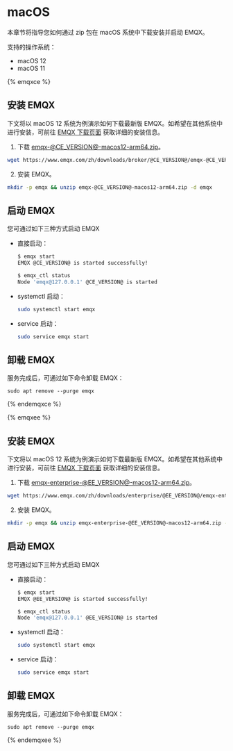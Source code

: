 # macOS

本章节将指导您如何通过 zip 包在 macOS 系统中下载安装并启动 EMQX。

支持的操作系统：

- macOS 12
- macOS 11

{% emqxce %}

## 安装 EMQX

下文将以 macOS 12 系统为例演示如何下载最新版 EMQX。如希望在其他系统中进行安装，可前往 [EMQX 下载页面](https://www.emqx.io/zh/downloads?os=macOS) 获取详细的安装信息。

1. 下载 [emqx-@CE_VERSION@-macos12-arm64.zip](https://www.emqx.com/zh/downloads/broker/@CE_VERSION@/emqx-@CE_VERSION@-macos12-arm64.zip)。

```bash
wget https://www.emqx.com/zh/downloads/broker/@CE_VERSION@/emqx-@CE_VERSION@-macos12-arm64.zip
```

2. 安装 EMQX。

```bash
mkdir -p emqx && unzip emqx-@CE_VERSION@-macos12-arm64.zip -d emqx
```

## 启动 EMQX

您可通过如下三种方式启动 EMQX

- 直接启动：

  ```bash
  $ emqx start
  EMQX @CE_VERSION@ is started successfully!
  
  $ emqx_ctl status
  Node 'emqx@127.0.0.1' @CE_VERSION@ is started
  ```

- systemctl 启动：

  ```bash
  sudo systemctl start emqx
  ```

- service 启动：

  ```bash
  sudo service emqx start
  ```

## 卸载 EMQX

服务完成后，可通过如下命令卸载 EMQX：

  ```shell
sudo apt remove --purge emqx
  ```

{% endemqxce %}

{% emqxee %}

## 安装 EMQX

下文将以 macOS 12 系统为例演示如何下载最新版 EMQX。如希望在其他系统中进行安装，可前往 [EMQX 下载页面](https://www.emqx.com/zh/try?product=enterprise) 获取详细的安装信息。

1. 下载 [emqx-enterprise-@EE_VERSION@-macos12-arm64.zip](https://www.emqx.com/zh/downloads/enterprise/@EE_VERSION@/emqx-enterprise-@EE_VERSION@-macos12-arm64.zip)。

```bash
wget https://www.emqx.com/zh/downloads/enterprise/@EE_VERSION@/emqx-enterprise-@EE_VERSION@-macos12-arm64.zip
```

2. 安装 EMQX。

```bash
mkdir -p emqx && unzip emqx-enterprise-@EE_VERSION@-macos12-arm64.zip -d emqx
```

## 启动 EMQX

您可通过如下三种方式启动 EMQX

- 直接启动：

  ```bash
  $ emqx start
  EMQX @EE_VERSION@ is started successfully!
  
  $ emqx_ctl status
  Node 'emqx@127.0.0.1' @EE_VERSION@ is started
  ```

- systemctl 启动：

  ```bash
  sudo systemctl start emqx
  ```

- service 启动：

  ```bash
  sudo service emqx start
  ```

## 卸载 EMQX

服务完成后，可通过如下命令卸载 EMQX：

  ```shell
sudo apt remove --purge emqx
  ```

{% endemqxee %}
